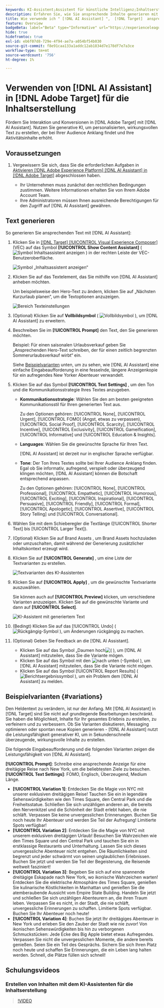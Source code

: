 ```yaml
---
keywords: KI-Assistent;Assistent für künstliche Intelligenz;Inhaltserstellung;Inhaltsbeschleuniger;Inhaltserstellung;Inhalt generieren
description: Erfahren Sie, wie Sie ansprechende Inhalte generieren mit [!DNL AI Assistant].
title: Wie verwende ich " [!DNL AI Assistant] ",  [!DNL Target]  ansprechenden Inhalt zu generieren?
feature: Overview
badgeBeta: label="Beta" type="Informative" url="https://experienceleague.adobe.com/docs/target/using/introduction/intro.html?lang=de#beta newtab=true" tooltip="Was sind Beta-Funktionen in  [!DNL Adobe Target]?"
hide: true
hidefromtoc: true
exl-id: eb6f07d8-729e-4f94-ae7a-a054bf54b030
source-git-commit: f8e91caa133a1addc12ab1834d7e178df7e7a3ce
workflow-type: tm+mt
source-wordcount: '756'
ht-degree: 1%

---
```


# Verwenden von [!DNL AI Assistant] in [!DNL Adobe Target] für die Inhaltserstellung

Fördern Sie Interaktion und Konversionen in [!DNL Adobe Target] mit [!DNL AI Assistant]. Nutzen Sie generative KI, um personalisierten, wirkungsvollen Text zu erstellen, der bei Ihrer Audience Anklang findet und Ihre Aktivitätsinhalte erhöht.

## Voraussetzungen 

1. Vergewissern Sie sich, dass Sie die erforderlichen Aufgaben in [Aktivieren [!DNL Adobe Experience Platform] [!DNL AI Assistant] in  [!DNL Adobe Target]](/help/main/c-intro/enabling-ai-assistant.md) abgeschlossen haben.

   * Ihr Unternehmen muss zunächst den rechtlichen Bedingungen zustimmen. Weitere Informationen erhalten Sie von Ihrem Adobe Account Team.
   * Ihre Administratoren müssen Ihnen ausreichende Berechtigungen für den Zugriff auf [!DNL AI Assistant] gewähren.

## Text generieren

So generieren Sie ansprechenden Text mit [!DNL AI Assistant]:

1. Klicken Sie in [[!DNL Target] [!UICONTROL Visual Experience Composer]](/help/main/c-experiences/c-visual-experience-composer/viztarget-options.md) (VEC) auf das Symbol **[!UICONTROL Show Content Assistant]** ( ![Symbol Inhaltsassistent anzeigen](/help/main/assets/icons/MagicWand.svg) ) in der rechten Leiste der VEC-Benutzeroberfläche.

   ![Symbol „Inhaltsassistent anzeigen“](/help/main/c-intro/assets/ai-assistant-conntet-generation-icon.png)

1. Klicken Sie auf das Textelement, das Sie mithilfe von [!DNL AI Assistant] anheben möchten.

   Um beispielsweise den Hero-Text zu ändern, klicken Sie auf „Nächsten Kurzurlaub planen“, um die Textoptionen anzuzeigen.

   ![Bereich Texteinstellungen](/help/main/c-intro/assets/ai-text-settings.png)

1. (Optional) Klicken Sie auf **Vollbildsymbol** ( ![Vollbildsymbol](/help/main/assets/icons/FullScreen.svg) ), um [!DNL AI Assistant] zu erweitern.

1. Beschreiben Sie im **[!UICONTROL Prompt]** den Text, den Sie generieren möchten.

   Beispiel: Für einen saisonalen Urlaubsverkauf geben Sie „Ansprechenden Hero-Text schreiben, der für einen zeitlich begrenzten Sommerurlaubsverkauf wirbt“ ein.

   Siehe [Beispielvarianten](#variations) unten, um zu sehen, wie [!DNL AI Assistant] eine einfache Eingabeaufforderung in eine fesselnde, längere Anzeigenkopie für ein aufregendes New Yorker Abenteuer verwandelt.

1. Klicken Sie auf das Symbol **[!UICONTROL Text Settings]** , um den Ton und die Kommunikationsstrategie Ihres Textes anzugeben.

   * **Kommunikationsstrategie**: Wählen Sie den am besten geeigneten Kommunikationsstil für Ihren generierten Text aus.

     Zu den Optionen gehören: [!UICONTROL None], [!UICONTROL Urgent], [!UICONTROL FOMO] (Angst, etwas zu verpassen), [!UICONTROL Social Proof], [!UICONTROL Scarcity], [!UICONTROL Incentive], [!UICONTROL Exclusivity], [!UICONTROL Gameification], [!UICONTROL Informative] und [!UICONTROL Education & Insights].

   * **Languages**: Wählen Sie die gewünschte Sprache für Ihren Text.

     [!DNL AI Assistant] ist derzeit nur in englischer Sprache verfügbar.

   * **Tone**: Der Ton Ihres Textes sollte bei Ihrer Audience Anklang finden. Egal ob Sie informativ, aufregend, verspielt oder überzeugend klingen möchten, [!DNL AI Assistant] können die Botschaft entsprechend anpassen.

     Zu den Optionen gehören: [!UICONTROL None], [!UICONTROL Professional], [!UICONTROL Empathetic], [!UICONTROL Humorous], [!UICONTROL Exciting], [!UICONTROL Inspirational], [!UICONTROL Persuasive], [!UICONTROL Friendly], [!UICONTROL Formal], [!UICONTROL Apologetic], [!UICONTROL Assertive], [!UICONTROL &#x200B; Story Telling] und [!UICONTROL Conversational].

1. Wählen Sie mit dem Schieberegler die Textlänge ([!UICONTROL Shorter Text] bis [!UICONTROL Larger Text]).

1. (Optional) Klicken Sie auf Brand Assets , um Brand Assets hochzuladen oder umzuschalten, damit während der Generierung zusätzlicher Inhaltskontext erzeugt wird.

1. Klicken Sie auf **[!UICONTROL Generate]** , um eine Liste der Textvarianten zu erstellen.

   ![Textvarianten des KI-Assistenten](/help/main/c-intro/assets/ai-variations-text.png)

1. Klicken Sie auf **[!UICONTROL Apply]** , um die gewünschte Textvariante auszuwählen.

   Sie können auch auf **[!UICONTROL Preview]** klicken, um verschiedene Varianten anzuzeigen. Klicken Sie auf die gewünschte Variante und dann auf **[!UICONTROL Select]**.

   ![KI-Assistent mit generiertem Text](/help/main/c-intro/assets/ai-text-done.png)

1. (Bedingt) Klicken Sie auf das [!UICONTROL Undo] ( ![Rückgängig-Symbol](/help/main/assets/icons/Undo.svg) ), um Änderungen rückgängig zu machen.

1. (Optional) Geben Sie Feedback an die [!DNL AI Assistant].

   * Klicken Sie auf das Symbol „Daumen hoch![ ( ](/help/main/assets/icons/ThumbUp.svg) ), um [!DNL AI Assistant] mitzuteilen, dass Sie die Variante mögen.
   * Klicken Sie auf das Symbol mit den ![ nach unten ( ](/help/main/assets/icons/ThumbDown.svg)-Symbol ), um [!DNL AI Assistant] mitzuteilen, dass Sie die Variante nicht mögen.
   * Klicken Sie auf das Symbol [!UICONTROL Report Results] ( ![Berichtsergebnissymbol](/help/main/assets/icons/Flag.svg) ), um ein Problem dem [!DNL AI Assistant] zu melden.

## Beispielvarianten {#variations}

Den Heldentext zu verändern, ist nur der Anfang. Mit [!DNL AI Assistant] in [!DNL Target] sind Sie nicht auf grundlegende Bearbeitungen beschränkt. Sie haben die Möglichkeit, Inhalte für Ihr gesamtes Erlebnis zu erstellen, zu verfeinern und zu verbessern. Ob Sie Varianten diskutieren, Messaging optimieren oder spontan neue Kopien generieren - [!DNL AI Assistant] nutzt die Leistungsfähigkeit generativer KI, um in Sekundenschnelle überzeugende, wirkungsvolle Inhalte zu erstellen.

Die folgende Eingabeaufforderung und die folgenden Varianten zeigen die Leistungsfähigkeit von [!DNL AI Assistant].

**[!UICONTROL Prompt]**: Schreibe eine ansprechende Anzeige für eine dreitägige Reise nach New York, um die beliebtesten Ziele zu besuchen.
**[!UICONTROL Text Settings]**: FOMO, Englisch, Überzeugend, Medium Länge.
* **[!UICONTROL Variation 1]**: Entdecken Sie die Magie von NYC mit unserer exklusiven dreitägigen Reise! Tauchen Sie ein in legendäre Sehenswürdigkeiten wie den Times Square, den Central Park und die Freiheitsstatue. Schließen Sie sich unzähligen anderen an, die bereits den Nervenkitzel und die Schönheit der Stadt erlebt haben, die nie schläft. Verpassen Sie keine unvergesslichen Erinnerungen. Buchen Sie noch heute Ihr Abenteuer und werden Sie Teil der Aufregung! Limitierte Spots verfügbar!
* **[!UICONTROL Variation 2]**: Entdecken Sie die Magie von NYC mit unserem exklusiven dreitägigen Urlaub! Besuchen Sie Wahrzeichen wie den Times Square und den Central Park und tauchen Sie ein in erstklassige Restaurants und Unterhaltung. Lassen Sie sich dieses unvergessliche Abenteuer nicht entgehen. Die Räumlichkeiten sind begrenzt und jeder schwärmt von seinen unglaublichen Erlebnissen. Buchen Sie jetzt und werden Sie Teil der Begeisterung, die Reisende weltweit fasziniert!
* **[!UICONTROL Variation 3]**: Begeben Sie sich auf eine spannende dreitägige Eskapade nach New York, wo ikonische Wahrzeichen warten! Entdecken Sie die elektrische Atmosphäre des Times Square, genießen Sie kulinarische Köstlichkeiten in Manhattan und genießen Sie die atemberaubende Aussicht vom Empire State Building. Handeln Sie jetzt und schließen Sie sich unzähligen Abenteurern an, die ihren Traum leben. Verpassen Sie es nicht, in der Stadt, die nie schläft, unvergessliche Erinnerungen zu schaffen. Limitierte Spots verfügbar. Buchen Sie Ihr Abenteuer noch heute!
* **[!UICONTROL Variation 4]**: Buchen Sie jetzt Ihr dreitägiges Abenteuer in New York und erleben Sie den Zauber der Stadt wie nie zuvor! Von ikonischen Sehenswürdigkeiten bis hin zu verborgenen Schmuckstücken: Jede Ecke des Big Apple bietet etwas Aufregendes. Verpassen Sie nicht die unvergesslichen Momente, die andere bereits genießen. Seien Sie ein Teil des Gesprächs. Sichern Sie sich Ihren Platz noch heute und schaffen Sie Erinnerungen, die ein Leben lang halten werden. Schnell, die Plätze füllen sich schnell!

## Schulungsvideos

### Erstellen von Inhalten mit dem KI-Assistenten für die Inhaltserstellung

>[!VIDEO](https://video.tv.adobe.com/v/3434644/?learn=on&captions=ger">https://video.tv.adobe.com/v/3434644/?learn=on&captions=ger)
